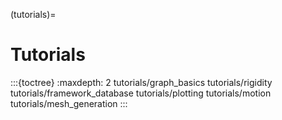 (tutorials)=
# Tutorials


:::{toctree}
:maxdepth: 2
tutorials/graph_basics
tutorials/rigidity
tutorials/framework_database
tutorials/plotting
tutorials/motion
tutorials/mesh_generation
:::
